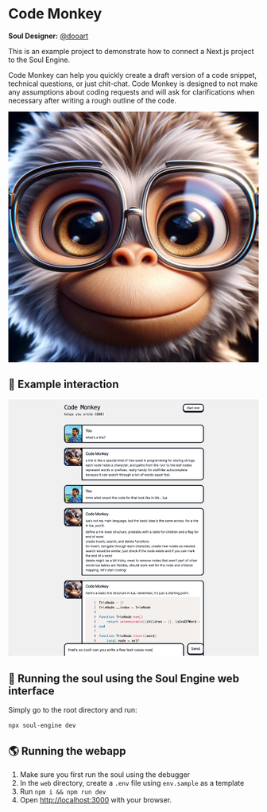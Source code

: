 # Code Monkey

**Soul Designer:** [@dooart](https://github.com/dooart)

This is an example project to demonstrate how to connect a Next.js project to the Soul Engine.

Code Monkey can help you quickly create a draft version of a code snippet, technical questions, or just chit-chat. Code Monkey is designed to not make any assumptions about coding requests and will ask for clarifications when necessary after writing a rough outline of the code.

![soul](soul.webp)

## 💬 Example interaction

![example](example.png)

## 👾 Running the soul using the Soul Engine web interface

Simply go to the root directory and run:

```bash
npx soul-engine dev
```

## 🌎 Running the webapp

1. Make sure you first run the soul using the debugger
1. In the `web` directory, create a `.env` file using `env.sample` as a template
1. Run `npm i && npm run dev`
1. Open [http://localhost:3000](http://localhost:3000) with your browser.
